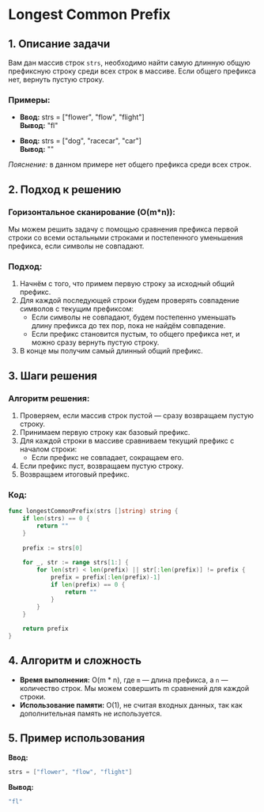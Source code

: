 # Longest Common Prefix

## 1. Описание задачи
Вам дан массив строк `strs`, необходимо найти самую длинную общую префиксную строку среди всех строк в массиве. Если общего префикса нет, вернуть пустую строку.

### Примеры:

- **Ввод:** strs = ["flower", "flow", "flight"]  
  **Вывод:** "fl"

- **Ввод:** strs = ["dog", "racecar", "car"]  
  **Вывод:** ""

_Пояснение:_ в данном примере нет общего префикса среди всех строк.

## 2. Подход к решению

### Горизонтальное сканирование (O(m*n)):

Мы можем решить задачу с помощью сравнения префикса первой строки со всеми остальными строками и постепенного уменьшения префикса, если символы не совпадают.

### Подход:

1. Начнём с того, что примем первую строку за исходный общий префикс.
2. Для каждой последующей строки будем проверять совпадение символов с текущим префиксом:
    - Если символы не совпадают, будем постепенно уменьшать длину префикса до тех пор, пока не найдём совпадение.
    - Если префикс становится пустым, то общего префикса нет, и можно сразу вернуть пустую строку.
3. В конце мы получим самый длинный общий префикс.

## 3. Шаги решения

### Алгоритм решения:

1. Проверяем, если массив строк пустой — сразу возвращаем пустую строку.
2. Принимаем первую строку как базовый префикс.
3. Для каждой строки в массиве сравниваем текущий префикс с началом строки:
    - Если префикс не совпадает, сокращаем его.
4. Если префикс пуст, возвращаем пустую строку.
5. Возвращаем итоговый префикс.

### Код:

```go
func longestCommonPrefix(strs []string) string {
    if len(strs) == 0 {
        return ""
    }
    
    prefix := strs[0]
    
    for _, str := range strs[1:] {
        for len(str) < len(prefix) || str[:len(prefix)] != prefix {
            prefix = prefix[:len(prefix)-1]
            if len(prefix) == 0 {
                return ""
            }
        }
    }
    
    return prefix
}
```

## 4. Алгоритм и сложность

- **Время выполнения:** O(m * n), где `m` — длина префикса, а `n` — количество строк. Мы можем совершить m сравнений для каждой строки.
- **Использование памяти:** O(1), не считая входных данных, так как дополнительная память не используется.

## 5. Пример использования

**Ввод:**
```go
strs = ["flower", "flow", "flight"]
```

**Вывод:**
```go
"fl"
```